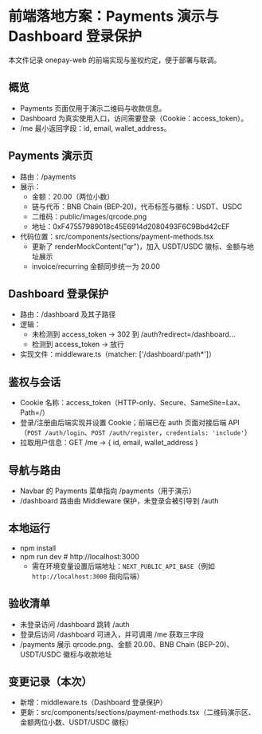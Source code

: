 # 前端落地方案：Payments 演示与 Dashboard 登录保护

本文件记录 onepay-web 的前端实现与鉴权约定，便于部署与联调。

## 概览
- Payments 页面仅用于演示二维码与收款信息。
- Dashboard 为真实使用入口，访问需要登录（Cookie：access_token）。
- /me 最小返回字段：id, email, wallet_address。

## Payments 演示页
- 路由：/payments
- 展示：
  - 金额：20.00（两位小数）
  - 链与代币：BNB Chain (BEP-20)，代币标签与徽标：USDT、USDC
  - 二维码：public/images/qrcode.png
  - 地址：0xF47557989018c45E6914d2080493F6C9Bbd42cEF
- 代码位置：src/components/sections/payment-methods.tsx
  - 更新了 renderMockContent("qr")，加入 USDT/USDC 徽标、金额与地址展示
  - invoice/recurring 金额同步统一为 20.00

## Dashboard 登录保护
- 路由：/dashboard 及其子路径
- 逻辑：
  - 未检测到 access_token → 302 到 /auth?redirect=/dashboard...
  - 检测到 access_token → 放行
- 实现文件：middleware.ts（matcher: ['/dashboard/:path*']）

## 鉴权与会话
- Cookie 名称：access_token（HTTP-only、Secure、SameSite=Lax、Path=/）
- 登录/注册由后端实现并设置 Cookie；前端已在 auth 页面对接后端 API（`POST /auth/login`、`POST /auth/register`，`credentials: 'include'`）
- 拉取用户信息：GET /me → { id, email, wallet_address }

## 导航与路由
- Navbar 的 Payments 菜单指向 /payments（用于演示）
- /dashboard 路由由 Middleware 保护，未登录会被引导到 /auth

## 本地运行
- npm install
- npm run dev  # http://localhost:3000
  - 需在环境变量设置后端地址：`NEXT_PUBLIC_API_BASE`（例如 `http://localhost:3000` 指向后端）

## 验收清单
- 未登录访问 /dashboard 跳转 /auth
- 登录后访问 /dashboard 可进入，并可调用 /me 获取三字段
- /payments 展示 qrcode.png、金额 20.00、BNB Chain (BEP-20)、USDT/USDC 徽标与收款地址

## 变更记录（本次）
- 新增：middleware.ts（Dashboard 登录保护）
- 更新：src/components/sections/payment-methods.tsx（二维码演示区、金额两位小数、USDT/USDC 徽标）
